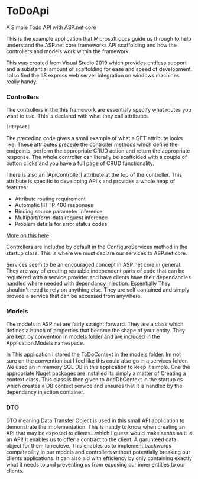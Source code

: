 # ToDoApi
A Simple Todo API with ASP.net core

This is the example application that Microsoft docs guide us through to help understand the ASP.net core frameworks API scaffolding and how the controllers and models work within the framework.

This was created from Visual Studio 2019 which provides endless support and a substantial amount of scaffolding for ease and speed of development. I also find the IIS express web server integration on windows machines really handy.

<h3>Controllers</h3>

The controllers in the this framework are essentialy specify what routes you want to use. This is declared with what they call attributes.

```c#
[HttpGet]
```

The preceding code gives a small example of what a GET attribute looks like. These attributes precede the controller methods which define the endpoints, perform the appropriate CRUD action and return the appropriate response. The whole controller can literally be scaffolded with a couple of button clicks and you have a full page of CRUD functionality.

There is also an [ApiController] attribute at the top of the controller. This attribute is specific to developing API's and provides a whole heap of features:

- Attribute routing requirement
- Automatic HTTP 400 responses
- Binding source parameter inference
- Multipart/form-data request inference
- Problem details for error status codes


[More on this here](https://docs.microsoft.com/en-us/aspnet/core/web-api/?view=aspnetcore-5.0#attribute-routing-requirement).

Controllers are included by default in the ConfigureServices method in the startup class. This is where we must declare our services to ASP.net core.

Services seem to be an encouraged concept in ASP.net core in general. They are way of creating reusable independent parts of code that can be registered with a service provider and have clients have their dependancies handled where needed with dependancy injection. Essentially They shouldn't need to rely on anything else. They are self contained and simply provide a service that can be accessed from anywhere. 

<h3> Models </h3>

The models in ASP.net are fairly straight forward. They are a class which defines a bunch of properties that become the shape of your entity. They are kept by convention in models folder and are included in the Application.Models namespace.

In This application I stored the ToDoContext in the models folder. Im not sure on the convention but I feel like this could also go in a services folder. We used an in memory SQL DB in this application to keep it simple. One the appropriate Nuget packages are installed its simply a matter of Creating a context class. This class is then given to AddDbContext in the startup.cs which creates a DB context service and ensures that it is handled by the dependancy injection container.

<h3> DTO </h3>

DTO meaning Data Transfer Object is used in this small API application to demonstrate the implementation. This is handy to know when creating an API that may be exposed to clients...which I guess would make sense as it is an API! It enables us to offer a contract to the client. A garunteed data object for them to recieve. This enables us to implement backwards compatability in our models and controllers without potentially breaking our clients applications. It can also aid with efficiency by only containing exactly what it needs to and preventing us from exposing our inner entities to our clients.
